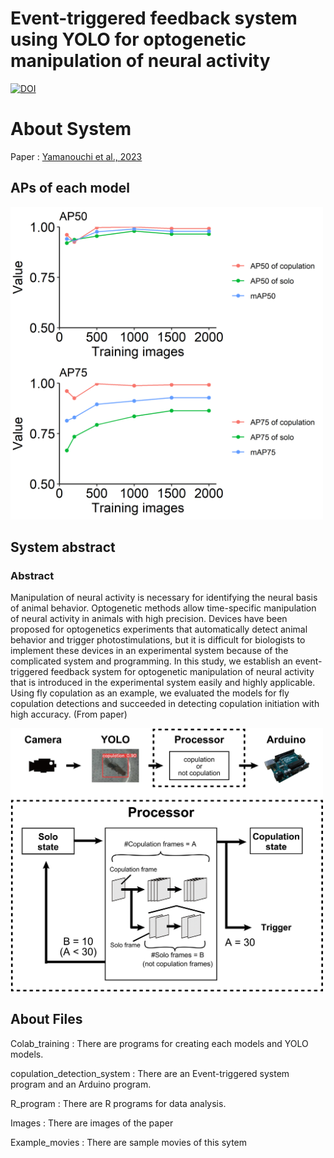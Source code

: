 # Event-triggered feedback system using YOLO for optogenetic manipulation of neural activity

[![DOI](https://zenodo.org/badge/587573141.svg)](https://zenodo.org/badge/latestdoi/587573141)

# About System
Paper : [Yamanouchi et al., 2023](https://ieeexplore.ieee.org/document/10150245)

## APs of each model
<img src=/Images/model_evaluation.png width=500>

## System abstract

### Abstract
Manipulation of neural activity is necessary for identifying the neural basis of animal behavior. Optogenetic methods allow time-specific manipulation of neural activity in animals with high precision. Devices have been proposed for optogenetics experiments that automatically detect animal behavior and trigger photostimulations, but it is difficult for biologists to implement these devices in an experimental system because of the complicated system and programming. In this study, we establish an event-triggered feedback system for optogenetic manipulation of neural activity that is introduced in the experimental system easily and highly applicable. Using fly copulation as an example, we evaluated the models for fly copulation detections and succeeded in detecting copulation initiation with high accuracy.
(From paper)

<img src=/Images/system_ab.jpg width=500>

## About Files
Colab_training : There are programs for creating each models and YOLO models.

copulation_detection_system : There are an Event-triggered system program and an Arduino program.

R_program : There are R programs for data analysis.

Images : There are images of the paper

Example_movies : There are sample movies of this sytem
